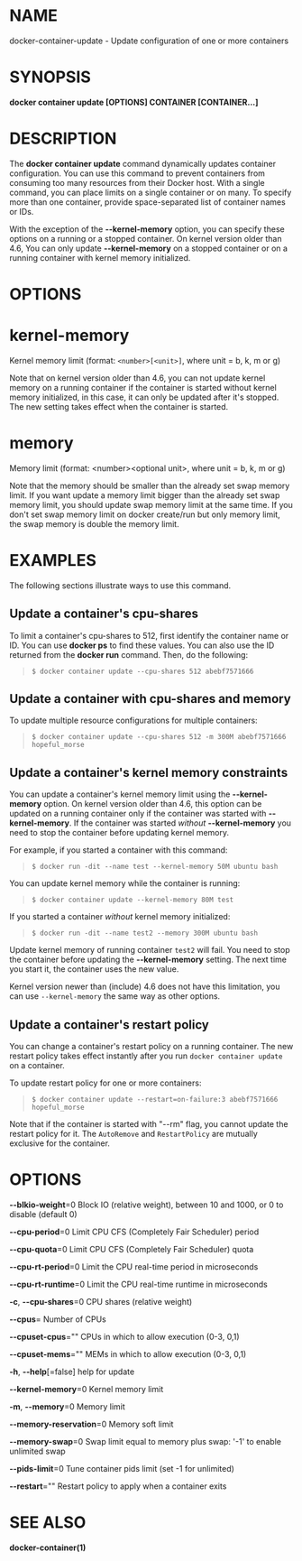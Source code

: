 # NAME

docker-container-update - Update configuration of one or more containers

# SYNOPSIS

**docker container update \[OPTIONS\] CONTAINER \[CONTAINER...\]**

# DESCRIPTION

The **docker container update** command dynamically updates container configuration. You can use this command to prevent containers from consuming too many resources from their Docker host. With a single command, you can place limits on a single container or on many. To specify more than one container, provide space-separated list of container names or IDs.

With the exception of the **--kernel-memory** option, you can specify these options on a running or a stopped container. On kernel version older than 4.6, You can only update **--kernel-memory** on a stopped container or on a running container with kernel memory initialized.

# OPTIONS

# kernel-memory

Kernel memory limit (format: `<number>[<unit>]`, where unit = b, k, m or g)

Note that on kernel version older than 4.6, you can not update kernel memory on a running container if the container is started without kernel memory initialized, in this case, it can only be updated after it's stopped. The new setting takes effect when the container is started.

# memory

Memory limit (format: &lt;number&gt;&lt;optional unit&gt;, where unit = b, k, m or g)

Note that the memory should be smaller than the already set swap memory limit. If you want update a memory limit bigger than the already set swap memory limit, you should update swap memory limit at the same time. If you don't set swap memory limit on docker create/run but only memory limit, the swap memory is double the memory limit.

# EXAMPLES

The following sections illustrate ways to use this command.

## Update a container's cpu-shares

To limit a container's cpu-shares to 512, first identify the container name or ID. You can use **docker ps** to find these values. You can also use the ID returned from the **docker run** command. Then, do the following:

>     $ docker container update --cpu-shares 512 abebf7571666

## Update a container with cpu-shares and memory

To update multiple resource configurations for multiple containers:

>     $ docker container update --cpu-shares 512 -m 300M abebf7571666 hopeful_morse

## Update a container's kernel memory constraints

You can update a container's kernel memory limit using the **--kernel-memory** option. On kernel version older than 4.6, this option can be updated on a running container only if the container was started with **--kernel-memory**. If the container was started *without* **--kernel-memory** you need to stop the container before updating kernel memory.

For example, if you started a container with this command:

>     $ docker run -dit --name test --kernel-memory 50M ubuntu bash

You can update kernel memory while the container is running:

>     $ docker container update --kernel-memory 80M test

If you started a container *without* kernel memory initialized:

>     $ docker run -dit --name test2 --memory 300M ubuntu bash

Update kernel memory of running container `test2` will fail. You need to stop the container before updating the **--kernel-memory** setting. The next time you start it, the container uses the new value.

Kernel version newer than (include) 4.6 does not have this limitation, you can use `--kernel-memory` the same way as other options.

## Update a container's restart policy

You can change a container's restart policy on a running container. The new restart policy takes effect instantly after you run `docker container update` on a container.

To update restart policy for one or more containers:

>     $ docker container update --restart=on-failure:3 abebf7571666 hopeful_morse

Note that if the container is started with "--rm" flag, you cannot update the restart policy for it. The `AutoRemove` and `RestartPolicy` are mutually exclusive for the container.

# OPTIONS

**--blkio-weight**=0 Block IO (relative weight), between 10 and 1000, or 0 to disable (default 0)

**--cpu-period**=0 Limit CPU CFS (Completely Fair Scheduler) period

**--cpu-quota**=0 Limit CPU CFS (Completely Fair Scheduler) quota

**--cpu-rt-period**=0 Limit the CPU real-time period in microseconds

**--cpu-rt-runtime**=0 Limit the CPU real-time runtime in microseconds

**-c**, **--cpu-shares**=0 CPU shares (relative weight)

**--cpus**= Number of CPUs

**--cpuset-cpus**="" CPUs in which to allow execution (0-3, 0,1)

**--cpuset-mems**="" MEMs in which to allow execution (0-3, 0,1)

**-h**, **--help**\[=false\] help for update

**--kernel-memory**=0 Kernel memory limit

**-m**, **--memory**=0 Memory limit

**--memory-reservation**=0 Memory soft limit

**--memory-swap**=0 Swap limit equal to memory plus swap: '-1' to enable unlimited swap

**--pids-limit**=0 Tune container pids limit (set -1 for unlimited)

**--restart**="" Restart policy to apply when a container exits

# SEE ALSO

**docker-container(1)**
